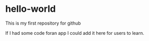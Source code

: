 # hello-world
This is my first repository for github

If I had some code foran app I could add it here for users to learn.
